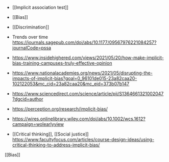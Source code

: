  - [[Implicit association test]]
  - [[Bias]]
  - [[Discrimination]]

  - Trends over time
    https://journals.sagepub.com/doi/abs/10.1177/09567976221084257?journalCode=pssa

  - https://www.insidehighered.com/views/2021/05/20/how-make-implicit-bias-training-campuses-truly-effective-opinion
  - https://www.nationalacademies.org/news/2021/05/disrupting-the-impacts-of-implicit-bias?goal=0_96101de015-23a82caa20-102122053&mc_cid=23a82caa20&mc_eid=373b07b147

  - https://www.sciencedirect.com/science/article/pii/S1364661321002047?dgcid=author
  - https://perception.org/research/implicit-bias/
  - https://wires.onlinelibrary.wiley.com/doi/abs/10.1002/wcs.1612?campaign=wolearlyview

  - [[Critical thinking]],  [[Social justice]]
    https://www.facultyfocus.com/articles/course-design-ideas/using-critical-thinking-to-address-implicit-bias/

[[Bias]]